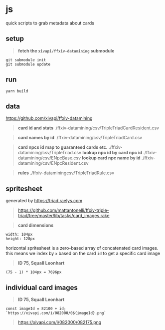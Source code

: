 # js

quick scripts to grab metadata about cards

## setup

> **fetch the `xivapi/ffxiv-datamining` submodule**
```
git submodule init
git submodule update
```

## run

```
yarn build
```

## data

https://github.com/xivapi/ffxiv-datamining

> **card id and stats**
> ./ffxiv-datamining/csv/TripleTriadCardResident.csv

> **card names by id**
> ./ffxiv-datamining/csv/TripleTriadCard.csv

> **card npcs id map to guaranteed cards etc.**
> ./ffxiv-datamining/csv/TripleTriad.csv
> **lookup npc id by card npc id**
> ./ffxiv-datamining/csv/ENpcBase.csv
> **lookup card npc name by id**
> ./ffxiv-datamining/csv/ENpcResident.csv

> **rules**
> ./ffxiv-dataminingcsv/TripleTriadRule.csv

## spritesheet

generated by https://triad.raelys.com

> https://github.com/mattantonelli/ffxiv-triple-triad/tree/master/lib/tasks/card_images.rake

> **card dimensions**
```
width: 104px
height: 128px
```

horizontal spritesheet is a zero-based array of concatenated card images. this means we index by `x` based on the card `id` to get a specific card image

> **ID 75, Squall Leonhart**

```
(75 - 1) * 104px = 7696px
```

## individual card images

> **ID 75, Squall Leonhart**
```
const imageId = 82100 + id;
`https://xivapi.com/i/082000/0${imageId}.png`
```
> https://xivapi.com/i/082000/082175.png
